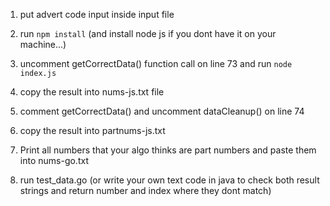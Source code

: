 1. put advert code input inside input file 

2. run `npm install` (and install node js if you dont have it on your machine...)

3. uncomment getCorrectData() function call on line 73 and run `node index.js`

4. copy the result into nums-js.txt file 

5. comment getCorrectData() and uncomment dataCleanup() on line 74 

6. copy the result into partnums-js.txt

7. Print all numbers that your algo thinks are part numbers and paste them into nums-go.txt 

8. run test_data.go (or write your own text code in java to check both result strings and return number and index where they dont match)
